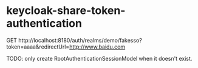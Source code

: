 # keycloak-share-token-authentication

GET http://localhost:8180/auth/realms/demo/fakesso?token=aaaa&redirectUrl=http://www.baidu.com

TODO: only create RootAuthenticationSessionModel when it doesn't exist.
